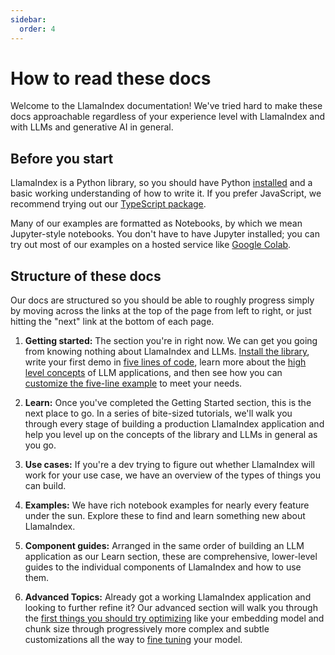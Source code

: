 ```yaml
---
sidebar:
  order: 4
---
```


# How to read these docs

Welcome to the LlamaIndex documentation! We've tried hard to make these docs approachable regardless of your experience level with LlamaIndex and with LLMs and generative AI in general.

## Before you start

LlamaIndex is a Python library, so you should have Python [installed](https://www.python.org/downloads/) and a basic working understanding of how to write it. If you prefer JavaScript, we recommend trying out our [TypeScript package](https://ts.llamaindex.ai/).

Many of our examples are formatted as Notebooks, by which we mean Jupyter-style notebooks. You don't have to have Jupyter installed; you can try out most of our examples on a hosted service like [Google Colab](https://colab.research.google.com/).

## Structure of these docs

Our docs are structured so you should be able to roughly progress simply by moving across the links at the top of the page from left to right, or just hitting the "next" link at the bottom of each page.

1. **Getting started:** The section you're in right now. We can get you going from knowing nothing about LlamaIndex and LLMs. [Install the library](/python/framework/getting_started/installation), write your first demo in [five lines of code](/python/framework/getting_started/starter_example), learn more about the [high level concepts](/python/framework/getting_started/concepts) of LLM applications, and then see how you can [customize the five-line example](/python/framework/getting_started/faq) to meet your needs.

2. **Learn:** Once you've completed the Getting Started section, this is the next place to go. In a series of bite-sized tutorials, we'll walk you through every stage of building a production LlamaIndex application and help you level up on the concepts of the library and LLMs in general as you go.

3. **Use cases:** If you're a dev trying to figure out whether LlamaIndex will work for your use case, we have an overview of the types of things you can build.

4. **Examples:** We have rich notebook examples for nearly every feature under the sun. Explore these to find and learn something new about LlamaIndex.

5. **Component guides:** Arranged in the same order of building an LLM application as our Learn section, these are comprehensive, lower-level guides to the individual components of LlamaIndex and how to use them.

6. **Advanced Topics:** Already got a working LlamaIndex application and looking to further refine it? Our advanced section will walk you through the [first things you should try optimizing](/python/framework/optimizing/basic_strategies/basic_strategies) like your embedding model and chunk size through progressively more complex and subtle customizations all the way to [fine tuning](/python/framework/optimizing/fine-tuning/fine-tuning) your model.
